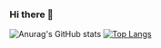 ### Hi there 👋

![Anurag's GitHub stats](https://github-readme-stats.vercel.app/api?username=pdxdave&hide=contribs,prs)
[![Top Langs](https://github-readme-stats.vercel.app/api/top-langs/?username=pdxdave&layout=compact)](https://github.com/pdxdave/github-readme-stats)

<!--
**pdxdave/pdxdave** is a ✨ _special_ ✨ repository because its `README.md` (this file) appears on your GitHub profile.

Here are some ideas to get you started:

- 🔭 I’m currently working on ...
- 🌱 I’m currently learning ...
- 👯 I’m looking to collaborate on ...
- 🤔 I’m looking for help with ...
- 💬 Ask me about ...
- 📫 How to reach me: ...
- 😄 Pronouns: ...
- ⚡ Fun fact: ...
-->
